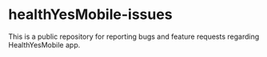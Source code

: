 # healthYesMobile-issues
This is a public repository for reporting bugs and feature requests regarding HealthYesMobile app.
